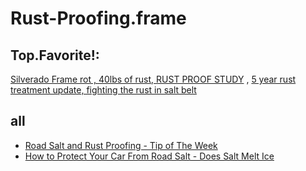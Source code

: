 # Rust-Proofing.frame
## Top.Favorite!:
[Silverado Frame rot , 40lbs of rust, RUST PROOF STUDY](https://youtu.be/YfQ7VrSSPd0) , [5 year rust treatment update, fighting the rust in salt belt](https://youtu.be/MAZ1KHI_Y1g)

## all
- [Road Salt and Rust Proofing - Tip of The Week](https://youtu.be/QRTDKnX3aKQ)
- [How to Protect Your Car From Road Salt - Does Salt Melt Ice](https://youtu.be/bUdpOBemgdA)
